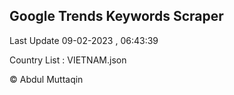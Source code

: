 

## Google Trends Keywords Scraper 
 
Last Update 09-02-2023 , 06:43:39

Country List :
VIETNAM.json



© Abdul Muttaqin 
